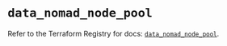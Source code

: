 # `data_nomad_node_pool`

Refer to the Terraform Registry for docs: [`data_nomad_node_pool`](https://registry.terraform.io/providers/hashicorp/nomad/2.1.0/docs/data-sources/node_pool).
